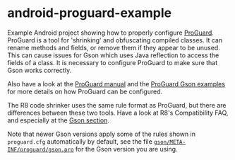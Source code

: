 # android-proguard-example

Example Android project showing how to properly configure [ProGuard](https://www.guardsquare.com/proguard).
ProGuard is a tool for 'shrinking' and obfuscating compiled classes. It can rename methods and fields,
or remove them if they appear to be unused. This can cause issues for Gson which uses Java reflection to
access the fields of a class. It is necessary to configure ProGuard to make sure that Gson works correctly.

Also have a look at the [ProGuard manual](https://www.guardsquare.com/manual/configuration/usage#keepoverview)
and the [ProGuard Gson examples](https://www.guardsquare.com/manual/configuration/examples#gson) for more
details on how ProGuard can be configured.

The R8 code shrinker uses the same rule format as ProGuard, but there are differences between these two
tools. Have a look at R8's Compatibility FAQ, and especially at the [Gson section](https://r8.googlesource.com/r8/+/refs/heads/main/compatibility-faq.md#gson).

Note that newer Gson versions apply some of the rules shown in `proguard.cfg` automatically by default,
see the file [`gson/META-INF/proguard/gson.pro`](/gson/src/main/resources/META-INF/proguard/gson.pro) for
the Gson version you are using.
